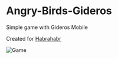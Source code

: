 # Angry-Birds-Gideros
Simple game with Gideros Mobile

Created for [Habrahabr]( http://habrahabr.ru/post/264659/)

![Game](https://habrastorage.org/files/5e1/9bc/ed4/5e19bced4fec4177b309fb495b9960b0.gif)
